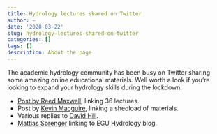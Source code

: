 ```yaml
---
title: Hydrology lectures shared on Twitter
author: ~
date: '2020-03-22'
slug: hydrology-lectures-shared-on-twitter
categories: []
tags: []
description: About the page
---
```

The academic hydrology community has been busy on Twitter sharing some amazing online educational materials. Well worth a look if you’re looking to expand your hydrology skills during the lockdown:

- [Post by Reed Maxwell](https://twitter.com/reedh2o/status/1240976296466731009), linking 36 lectures.
- Post by [Kevin Macguire](https://twitter.com/kjmcguire/status/1240633079657574401), linking a shedload of materials.
- Various replies to [David Hill](https://twitter.com/dfosterhill/status/1240389407099817985).
- [Mattias Sprenger](https://twitter.com/MatthiaSprenger/status/1240300598546890757) linking to EGU Hydrology blog.




